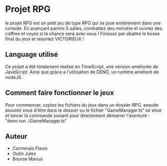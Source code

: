 # Projet RPG

le projet RPG est un petit jeu de type RPG qui se joue entièrement dans une console. En avançant parmis 5 salles, combattez des monstre et ouvrez des coffres et voyez si la chance sera avec vous ! Finissez par abattre le bosse final du jeux et resortez VICTORIEUX !

## Language utilisé

Ce projet a été totalement réalisé en TimeScript, une version améliorée de JavaScript. Ainsi que grâce a l'utilisation de DENO, un runtime amélioré de nodeJS.

## Comment faire fonctionner le jeux

Pour commencer, copiez les fichiers du jeux dans un dossier RPG, ensuite assurez vous d'être dans le dossier ou le fichier "GameManager.ts" se situe et lancer la commande suivant pour directement démarrer l'aventure : "deno run ./GameManager.ts"

## Auteur

- Cormerais Flavio
- Outin Jules
- Bourse Marius